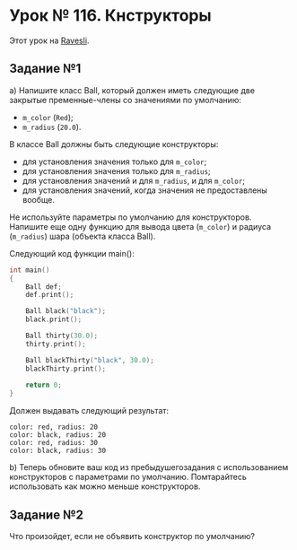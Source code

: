 # Урок № 116. Кнструкторы

Этот урок на <!-- FIX: Empty link --> [Ravesli]().

## Задание №1

a) Напишите класс Ball, который должен иметь следующие две закрытые пременные-члены со значениями по умолчанию:

- `m_color` (`Red`);
- `m_radius` (`20.0`).

В классе Ball должны быть следующие конструкторы:

- для установления значения только для `m_color`;
- для установления значения только для `m_radius`;
- для установления значений и для `m_radius`, и для `m_color`;
- для установления значений, когда значения не предоставлены вообще.

Не используйте параметры по умолчанию для конструкторов. Напишите еще одну функцию для вывода цвета (`m_color`) и радиуса (`m_radius`) шара (объекта класса Ball).

Следующий код функции main():

```c++
int main()
{
    Ball def;
    def.print();

    Ball black("black");
    black.print();

    Ball thirty(30.0);
    thirty.print();

    Ball blackThirty("black", 30.0);
    blackThirty.print();
    
    return 0;
}
```

Должен выдавать следующий результат:

```
color: red, radius: 20
color: black, radius: 20
color: red, radius: 30
color: black, radius: 30
```

b) Теперь обновите ваш код из пребыдушегозадания с использованием конструкторов с параметрами по умолчанию. Помтарайтесь использовать как можно меньше конструкторов.

## Задание №2

Что произойдет, если не объявить конструктор по умолчанию?